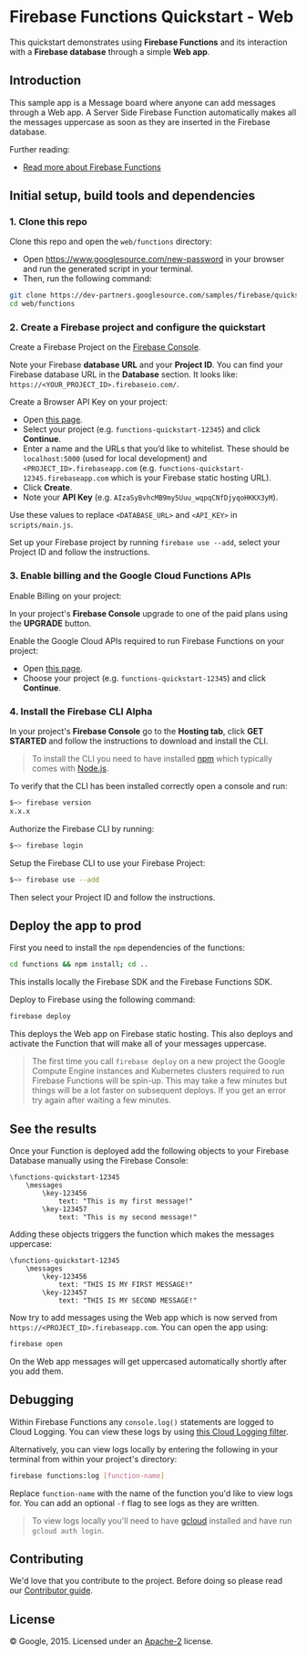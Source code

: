 # Firebase Functions Quickstart - Web

This quickstart demonstrates using **Firebase Functions** and its interaction with a **Firebase database** through a simple **Web app**.


## Introduction

This sample app is a Message board where anyone can add messages through a Web app.
A Server Side Firebase Function automatically makes all the messages uppercase as soon as they are inserted in the Firebase database.

Further reading:

 - [Read more about Firebase Functions](https://developers.google.com/firebase/docs/functions/)


## Initial setup, build tools and dependencies

### 1. Clone this repo

Clone this repo and open the `web/functions` directory:
 - Open https://www.googlesource.com/new-password in your browser and run the generated script in your terminal.
 - Then, run the following command:

```bash
git clone https://dev-partners.googlesource.com/samples/firebase/quickstart/web/
cd web/functions
```


### 2. Create a Firebase project and configure the quickstart

Create a Firebase Project on the [Firebase Console](http://g.co/firebase).

Note your Firebase **database URL** and your **Project ID**. You can find your Firebase database URL in the **Database** section. It looks like:
`https://<YOUR_PROJECT_ID>.firebaseio.com/`.

Create a Browser API Key on your project:

 - Open [this page](https://console.developers.google.com/apis/credentials/key?type=CLIENT_SIDE&project=_).
 - Select your project (e.g. `functions-quickstart-12345`) and click **Continue**.
 - Enter a name and the URLs that you’d like to whitelist. These should be `localhost:5000` (used for local development) and `<PROJECT_ID>.firebaseapp.com` (e.g. `functions-quickstart-12345.firebaseapp.com` which is your Firebase static hosting URL).
 - Click **Create**.
 - Note your **API Key** (e.g. `AIzaSyBvhcMB9my5Uuu_wqpqCNfDjyqoHKKX3yM`).

Use these values to replace `<DATABASE_URL>` and `<API_KEY>` in `scripts/main.js`.

Set up your Firebase project by running `firebase use --add`, select your Project ID and follow the instructions.


### 3. Enable billing and the Google Cloud Functions APIs

Enable Billing on your project:

In your project's **Firebase Console** upgrade to one of the paid plans using the **UPGRADE** button.

Enable the Google Cloud APIs required to run Firebase Functions on your project:

 - Open [this page](https://console.developers.google.com/flows/enableapi?apiid=cloudfunctions).
 - Choose your project (e.g. `functions-quickstart-12345`) and click **Continue**.


### 4. Install the Firebase CLI Alpha

In your project's **Firebase Console** go to the **Hosting tab**, click **GET STARTED** and follow the instructions to download and install the CLI.

> To install the CLI you need to have installed [npm](https://www.npmjs.com/) which typically comes with [Node.js](https://nodejs.org).

To verify that the CLI has been installed correctly open a console and run:

```bash
$~> firebase version
x.x.x
```

Authorize the Firebase CLI by running:

```bash
$~> firebase login
```

Setup the Firebase CLI to use your Firebase Project:

```bash
$~> firebase use --add
```

Then select your Project ID and follow the instructions.


## Deploy the app to prod

First you need to install the `npm` dependencies of the functions:

```bash
cd functions && npm install; cd ..
```

This installs locally the Firebase SDK and the Firebase Functions SDK.

Deploy to Firebase using the following command:

```bash
firebase deploy
```

This deploys the Web app on Firebase static hosting.
This also deploys and activate the Function that will make all of your messages uppercase.

> The first time you call `firebase deploy` on a new project the Google Compute Engine instances and Kubernetes clusters required to run Firebase Functions will be spin-up. This may take a few minutes but things will be a lot faster on subsequent deploys. If you get an error try again after waiting a few minutes.


## See the results

Once your Function is deployed add the following objects to your Firebase Database manually using the Firebase Console:

```
\functions-quickstart-12345
    \messages
        \key-123456
            text: "This is my first message!"
        \key-123457
            text: "This is my second message!"
```

Adding these objects triggers the function which makes the messages uppercase:

```
\functions-quickstart-12345
    \messages
        \key-123456
            text: "THIS IS MY FIRST MESSAGE!"
        \key-123457
            text: "THIS IS MY SECOND MESSAGE!"
```

Now try to add messages using the Web app which is now served from `https://<PROJECT_ID>.firebaseapp.com`. You can open the app using:

```bash
firebase open
```

On the Web app messages will get uppercased automatically shortly after you add them.


## Debugging

Within Firebase Functions any `console.log()` statements are logged to Cloud Logging. You can view these logs by using [this Cloud Logging filter](https://console.developers.google.com/logs?project=_&service=cloudfunctions.googleapis.com).

Alternatively, you can view logs locally by entering the following in your terminal from within your project's directory:

```bash
firebase functions:log [function-name]
```

Replace `function-name` with the name of the function you'd like to view logs for. You can add an optional `-f` flag to see logs as they are written.

> To view logs locally you'll need to have [gcloud](https://cloud.google.com/sdk/) installed and have run `gcloud auth login`.


## Contributing

We'd love that you contribute to the project. Before doing so please read our [Contributor guide](../CONTRIBUTING.md).


## License

© Google, 2015. Licensed under an [Apache-2](../LICENSE) license.
